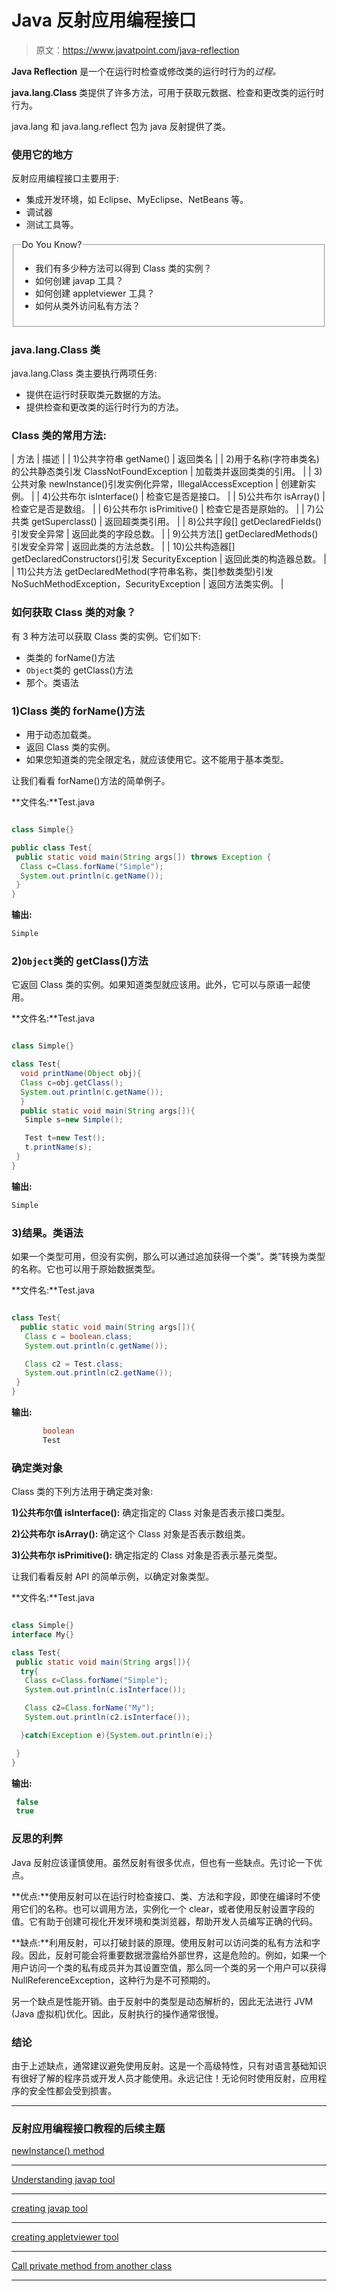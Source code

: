 # Java 反射应用编程接口

> 原文：<https://www.javatpoint.com/java-reflection>

**Java Reflection** 是一个在运行时检查或修改类的运行时行为的*过程。*

**java.lang.Class** 类提供了许多方法，可用于获取元数据、检查和更改类的运行时行为。

java.lang 和 java.lang.reflect 包为 java 反射提供了类。

### 使用它的地方

反射应用编程接口主要用于:

*   集成开发环境，如 Eclipse、MyEclipse、NetBeans 等。
*   调试器
*   测试工具等。

<fieldset><legend class="legendfont">Do You Know?</legend>

*   我们有多少种方法可以得到 Class 类的实例？
*   如何创建 javap 工具？
*   如何创建 appletviewer 工具？
*   如何从类外访问私有方法？

</fieldset>

### java.lang.Class 类

java.lang.Class 类主要执行两项任务:

*   提供在运行时获取类元数据的方法。
*   提供检查和更改类的运行时行为的方法。

### Class 类的常用方法:

| 方法 | 描述 |
| 1)公共字符串 getName() | 返回类名 |
| 2)用于名称(字符串类名)的公共静态类引发 ClassNotFoundException | 加载类并返回类类的引用。 |
| 3)公共对象 newInstance()引发实例化异常，IllegalAccessException | 创建新实例。 |
| 4)公共布尔 isInterface() | 检查它是否是接口。 |
| 5)公共布尔 isArray() | 检查它是否是数组。 |
| 6)公共布尔 isPrimitive() | 检查它是否是原始的。 |
| 7)公共类 getSuperclass() | 返回超类类引用。 |
| 8)公共字段[] getDeclaredFields()引发安全异常 | 返回此类的字段总数。 |
| 9)公共方法[] getDeclaredMethods()引发安全异常 | 返回此类的方法总数。 |
| 10)公共构造器[] getDeclaredConstructors()引发 SecurityException | 返回此类的构造器总数。 |
| 11)公共方法 getDeclaredMethod(字符串名称，类[]参数类型)引发 NoSuchMethodException，SecurityException | 返回方法类实例。 |

### 如何获取 Class 类的对象？

有 3 种方法可以获取 Class 类的实例。它们如下:

*   类类的 forName()方法
*   `Object`类的 getClass()方法
*   那个。类语法

### 1)Class 类的 forName()方法

*   用于动态加载类。
*   返回 Class 类的实例。
*   如果您知道类的完全限定名，就应该使用它。这不能用于基本类型。

让我们看看 forName()方法的简单例子。

**文件名:**Test.java

```java

class Simple{}  

public class Test{  
 public static void main(String args[]) throws Exception {  
  Class c=Class.forName("Simple");  
  System.out.println(c.getName());  
 }  
}  

```

**输出:**

```java
Simple

```

### 2)`Object`类的 getClass()方法

它返回 Class 类的实例。如果知道类型就应该用。此外，它可以与原语一起使用。

**文件名:**Test.java

```java

class Simple{}

class Test{
  void printName(Object obj){
  Class c=obj.getClass();  
  System.out.println(c.getName());
  }
  public static void main(String args[]){
   Simple s=new Simple();

   Test t=new Test();
   t.printName(s);
 }
}

```

**输出:**

```java
Simple

```

### 3)结果。类语法

如果一个类型可用，但没有实例，那么可以通过追加获得一个类”。类”转换为类型的名称。它也可以用于原始数据类型。

**文件名:**Test.java

```java

class Test{
  public static void main(String args[]){
   Class c = boolean.class; 
   System.out.println(c.getName());

   Class c2 = Test.class; 
   System.out.println(c2.getName());
 }
}

```

**输出:**

```java
       boolean
       Test

```

### 确定类对象

Class 类的下列方法用于确定类对象:

**1)公共布尔值 isInterface():** 确定指定的 Class 对象是否表示接口类型。

**2)公共布尔 isArray():** 确定这个 Class 对象是否表示数组类。

**3)公共布尔 isPrimitive():** 确定指定的 Class 对象是否表示基元类型。

让我们看看反射 API 的简单示例，以确定对象类型。

**文件名:**Test.java

```java

class Simple{}
interface My{}

class Test{
 public static void main(String args[]){
  try{
   Class c=Class.forName("Simple");
   System.out.println(c.isInterface());

   Class c2=Class.forName("My");
   System.out.println(c2.isInterface());

  }catch(Exception e){System.out.println(e);}

 }
}

```

**输出:**

```java
 false
 true

```

### 反思的利弊

Java 反射应该谨慎使用。虽然反射有很多优点，但也有一些缺点。先讨论一下优点。

**优点:**使用反射可以在运行时检查接口、类、方法和字段，即使在编译时不使用它们的名称。也可以调用方法，实例化一个 clear，或者使用反射设置字段的值。它有助于创建可视化开发环境和类浏览器，帮助开发人员编写正确的代码。

**缺点:**利用反射，可以打破封装的原理。使用反射可以访问类的私有方法和字段。因此，反射可能会将重要数据泄露给外部世界，这是危险的。例如，如果一个用户访问一个类的私有成员并为其设置空值，那么同一个类的另一个用户可以获得 NullReferenceException，这种行为是不可预期的。

另一个缺点是性能开销。由于反射中的类型是动态解析的，因此无法进行 JVM (Java 虚拟机)优化。因此，反射执行的操作通常很慢。

### 结论

由于上述缺点，通常建议避免使用反射。这是一个高级特性，只有对语言基础知识有很好了解的程序员或开发人员才能使用。永远记住！无论何时使用反射，应用程序的安全性都会受到损害。

* * *

### 反射应用编程接口教程的后续主题

[newInstance() method](new-instance()-method)

* * *

[Understanding javap tool](understanding-javap-tool)

* * *

[creating javap tool](creating-javap-tool)

* * *

[creating appletviewer tool](creating-appletviewer-tool)

* * *

[Call private method from another class](how-to-call-private-method-from-another-class-in-java)

* * *